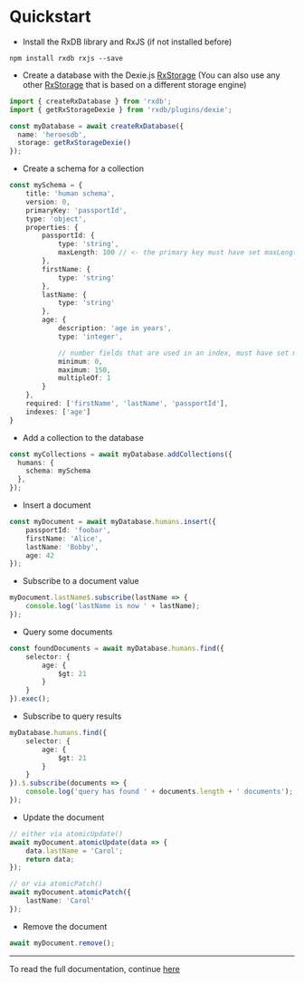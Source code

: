 # Quickstart




- Install the RxDB library and RxJS (if not installed before)

`npm install rxdb rxjs --save`

- Create a database with the Dexie.js [RxStorage](./rx-storage.md) (You can also use any other [RxStorage](./rx-storage.md) that is based on a different storage engine)

```ts
import { createRxDatabase } from 'rxdb';
import { getRxStorageDexie } from 'rxdb/plugins/dexie';

const myDatabase = await createRxDatabase({
  name: 'heroesdb',
  storage: getRxStorageDexie()
});
```

- Create a schema for a collection

```ts
const mySchema = {
    title: 'human schema',
    version: 0,
    primaryKey: 'passportId',
    type: 'object',
    properties: {
        passportId: {
            type: 'string',
            maxLength: 100 // <- the primary key must have set maxLength
        },
        firstName: {
            type: 'string'
        },
        lastName: {
            type: 'string'
        },
        age: {
            description: 'age in years',
            type: 'integer',

            // number fields that are used in an index, must have set minium, maximum and multipleOf
            minimum: 0,
            maximum: 150,
            multipleOf: 1
        }
    },
    required: ['firstName', 'lastName', 'passportId'],
    indexes: ['age']
}
```

- Add a collection to the database

```ts
const myCollections = await myDatabase.addCollections({
  humans: {
    schema: mySchema
  },
});
```


- Insert a document

```ts
const myDocument = await myDatabase.humans.insert({
    passportId: 'foobar',
    firstName: 'Alice',
    lastName: 'Bobby',
    age: 42
});
```

- Subscribe to a document value

```ts
myDocument.lastName$.subscribe(lastName => {
    console.log('lastName is now ' + lastName);
});
```


- Query some documents

```ts
const foundDocuments = await myDatabase.humans.find({
    selector: {
        age: {
            $gt: 21
        }
    }
}).exec();
```

- Subscribe to query results

```ts
myDatabase.humans.find({
    selector: {
        age: {
            $gt: 21
        }
    }
}).$.subscribe(documents => {
    console.log('query has found ' + documents.length + ' documents');
});
```


- Update the document

```ts
// either via atomicUpdate()
await myDocument.atomicUpdate(data => {
    data.lastName = 'Carol';
    return data;
});

// or via atomicPatch()
await myDocument.atomicPatch({
    lastName: 'Carol'
});
```

- Remove the document

```ts
await myDocument.remove();
```



---------
To read the full documentation, continue [here](./install.md)
